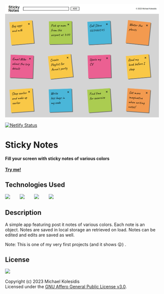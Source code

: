 ![screenshot](./screenshots/sticky-notes-02.png)

[![Netlify Status](https://api.netlify.com/api/v1/badges/08cee434-3817-4957-9754-d496765ea8e9/deploy-status)](https://app.netlify.com/sites/sticky-notesjs/deploys)

# Sticky Notes

#### Fill your screen with sticky notes of various colors

[**Try me!**](https://sticky-notes-ts.vercel.app/)

## Technologies Used

<a href="https://www.typescriptlang.org/"><img src="https://github.com/michaelkolesidis/tech-icons/blob/main/icons/typescript/typescript-original.svg" height="50px" /></a>
&nbsp;&nbsp;&nbsp;&nbsp;&nbsp;&nbsp;
<a href="https://en.wikipedia.org/wiki/CSS"><img src="https://github.com/michaelkolesidis/tech-icons/blob/main/icons/css3/css3-plain.svg" height="50px" /></a>
&nbsp;&nbsp;&nbsp;&nbsp;&nbsp;&nbsp;
<a href="https://www.yarnpkg.com/"><img src="https://github.com/michaelkolesidis/tech-icons/blob/main/icons/yarn/yarn-original.svg" height="50px" /></a>
&nbsp;&nbsp;&nbsp;&nbsp;&nbsp;&nbsp;
<a href="https://vitejs.dev/"><img src="https://vitejs.dev/logo.svg" height="50px" /></a>

## Description

A simple app featuring post it notes of various colors. Each note is an object. Notes are saved in local storage an retrieved on load. Notes can be edited and edits are saved as well.

Note: This is one of my very first projects (and it shows 😛) .

## License

<a href="https://www.gnu.org/licenses/agpl-3.0.html"><img src="https://upload.wikimedia.org/wikipedia/commons/0/06/AGPLv3_Logo.svg" height="100px" /></a>

Copyright (c) 2023 Michael Kolesidis<br>
Licensed under the [GNU Affero General Public License v3.0](https://www.gnu.org/licenses/agpl-3.0.html).
